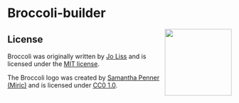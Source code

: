 # Broccoli-builder

<img src="logo/broccoli-logo.generated.png" align="right" height="150">

## License

Broccoli was originally written by [Jo Liss](http://www.solitr.com/) and is
licensed under the [MIT license](LICENSE).

The Broccoli logo was created by [Samantha Penner
(Miric)](http://mirics.deviantart.com/) and is licensed under [CC0
1.0](https://creativecommons.org/publicdomain/zero/1.0/).
